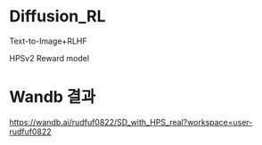 # Diffusion_RL
Text-to-Image+RLHF

HPSv2 Reward model

# Wandb 결과

https://wandb.ai/rudfuf0822/SD_with_HPS_real?workspace=user-rudfuf0822

